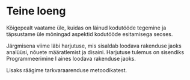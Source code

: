 # Teine loeng

Kõigepealt vaatame üle, kuidas on läinud kodutööde tegemine ja täpsustame üle mõningad aspektid kodutööde esitamisega seoses.

Järgmisena viime läbi harjutuse, mis sisaldab loodava rakenduse jaoks analüüsi, nõuete määratlemist ja disaini. Harjutuse tulemus on sisendiks Programmeerimine I aines loodava rakenduse jaoks.

Lisaks räägime tarkvaraarenduse metoodikatest.

